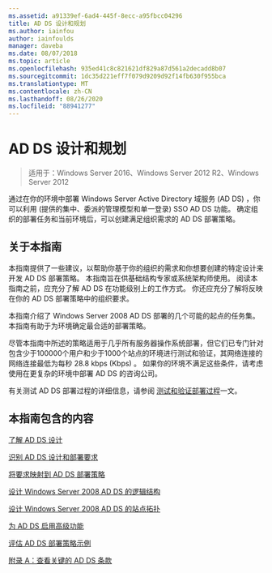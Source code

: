 ```yaml
---
ms.assetid: a91339ef-6ad4-445f-8ecc-a95fbcc04296
title: AD DS 设计和规划
ms.author: iainfou
author: iainfoulds
manager: daveba
ms.date: 08/07/2018
ms.topic: article
ms.openlocfilehash: 935ed41c8c821621df829a87d561a2decadd8b07
ms.sourcegitcommit: 1dc35d221eff7f079d9209d92f14fb630f955bca
ms.translationtype: MT
ms.contentlocale: zh-CN
ms.lasthandoff: 08/26/2020
ms.locfileid: "88941277"
---
```

# <a name="ad-ds-design-and-planning"></a>AD DS 设计和规划

> 适用于：Windows Server 2016、Windows Server 2012 R2、Windows Server 2012

通过在你的环境中部署 Windows Server Active Directory 域服务 (AD DS) ，你可以利用 (提供的集中、委派的管理模型和单一登录) SSO AD DS 功能。 确定组织的部署任务和当前环境后，可以创建满足组织需求的 AD DS 部署策略。

## <a name="about-this-guide"></a>关于本指南

本指南提供了一些建议，以帮助你基于你的组织的需求和你想要创建的特定设计来开发 AD DS 部署策略。 本指南旨在供基础结构专家或系统架构师使用。 阅读本指南之前，应充分了解 AD DS 在功能级别上的工作方式。 你还应充分了解将反映在你的 AD DS 部署策略中的组织要求。

本指南介绍了 Windows Server 2008 AD DS 部署的几个可能的起点的任务集。 本指南有助于为环境确定最合适的部署策略。

尽管本指南中所述的策略适用于几乎所有服务器操作系统部署，但它们已专门针对包含少于100000个用户和少于1000个站点的环境进行测试和验证，其网络连接的网络连接最低为每秒 28.8 kbps (Kbps) 。 如果你的环境不满足这些条件，请考虑使用在更复杂的环境中部署 AD DS 的咨询公司。

有关测试 AD DS 部署过程的详细信息，请参阅 [测试和验证部署过程](/previous-versions/windows/it-pro/windows-server-2003/cc772722(v=ws.10))一文。

## <a name="in-this-guide"></a>本指南包含的内容

[了解 AD DS 设计](Understanding-AD-DS-Design.md)

[识别 AD DS 设计和部署要求](Identifying-Your-AD-DS-Design-and-Deployment-Requirements.md)

[将要求映射到 AD DS 部署策略](Mapping-Your-Requirements-to-an-AD-DS-Deployment-Strategy.md)

[设计 Windows Server 2008 AD DS 的逻辑结构](Designing-the-Logical-Structure.md)

[设计 Windows Server 2008 AD DS 的站点拓扑](Designing-the-Site-Topology.md)

[为 AD DS 启用高级功能](Enabling-Advanced-Features-for-AD-DS.md)

[评估 AD DS 部署策略示例](Evaluating-AD-DS-Deployment-Strategy-Examples.md)

[附录 A：查看关键的 AD DS 条款](Appendix-A--Reviewing-Key-AD-DS-Terms.md)
